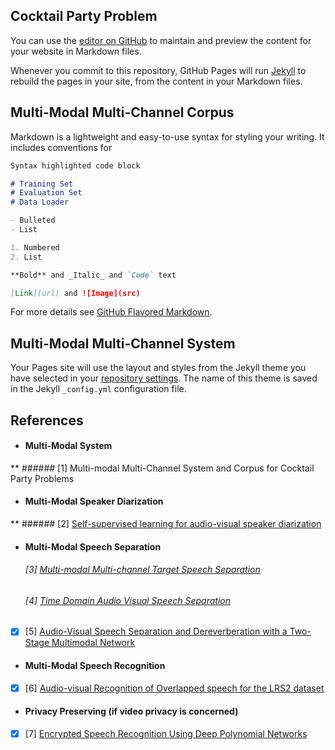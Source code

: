 ## Cocktail Party Problem

You can use the [editor on GitHub](https://github.com/ZhangAustin/cocktail_party/edit/master/README.md) to maintain and preview the content for your website in Markdown files.

Whenever you commit to this repository, GitHub Pages will run [Jekyll](https://jekyllrb.com/) to rebuild the pages in your site, from the content in your Markdown files.

## Multi-Modal Multi-Channel Corpus  

Markdown is a lightweight and easy-to-use syntax for styling your writing. It includes conventions for

```markdown
Syntax highlighted code block

# Training Set
# Evaluation Set
# Data Loader

- Bulleted
- List

1. Numbered
2. List

**Bold** and _Italic_ and `Code` text

[Link](url) and ![Image](src)
```

For more details see [GitHub Flavored Markdown](https://guides.github.com/features/mastering-markdown/).

## Multi-Modal Multi-Channel System

Your Pages site will use the layout and styles from the Jekyll theme you have selected in your [repository settings](https://github.com/ZhangAustin/cocktail_party/settings). The name of this theme is saved in the Jekyll `_config.yml` configuration file.

## References

* #### Multi-Modal System
**  ###### [1] Multi-modal Multi-Channel System and Corpus for Cocktail Party Problems

* #### Multi-Modal Speaker Diarization
**  ###### [2] [Self-supervised learning for audio-visual speaker diarization](https://arxiv.org/pdf/2002.05314)

* #### Multi-Modal Speech Separation
  ###### [3] [Multi-modal Multi-channel Target Speech Separation](https://arxiv.org/pdf/2003.07032)
  ###### [4] [Time Domain Audio Visual Speech Separation](https://arxiv.org/pdf/1904.03760)

- [x] [5] [Audio-Visual Speech Separation and Dereverberation with a Two-Stage Multimodal Network](https://arxiv.org/pdf/1909.07352)

* #### Multi-Modal Speech Recognition
- [x] [6] [Audio-visual Recognition of Overlapped speech for the LRS2 dataset](https://arxiv.org/pdf/2001.01656.pdf)

* #### Privacy Preserving (if video privacy is concerned)
- [x] [7] [Encrypted Speech Recognition Using Deep Polynomial Networks](https://arxiv.org/pdf/1905.05605)

